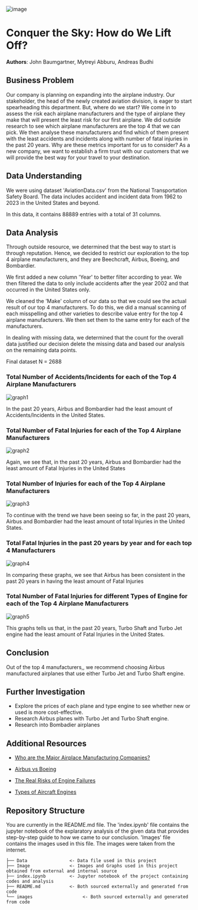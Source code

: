 ![image](https://assets.gulfstream.aero/thedotcom/images/aircraft/g650er/d_g650ER_a_mkt_00186_v02r01_web.jpg)

# Conquer the Sky: How do We Lift Off?

**Authors**: John Baumgartner, Mytreyi Abburu, Andreas Budhi


## Business Problem

 Our company is planning on expanding into the airplane industry. Our stakeholder, the head of the newly created aviation division, is eager to start spearheading this department. But, where do we start? We come in to assess the risk each airplane manufacturers and the type of airplane they make that will present the least risk for our first airplane. We did outside research to see which airplane manufacturers are the top 4 that we can pick. We then analyse these manufacturers and find which of them present with the least accidents and incidents along with number of fatal injuries in the past 20 years. Why are these metrics important for us to consider? As a new company, we want to establish a firm trust with our customers that we will provide the best way for your travel to your destination.


## Data Understanding

We were using dataset 'AviationData.csv' from the National Transportation Safety Board.  The data includes accident and incident data from 1962 to 2023 in the United States and beyond.

In this data, it contains 88889 entries with a total of 31 columns. 

## Data Analysis

Through outside resource, we determined that the best way to start is through reputation. Hence, we decided to restrict our exploration to the top 4 airplane manufacturers, and they are Beechcraft, Airbus, Boeing, and Bombardier.

We first added a new column 'Year' to better filter according to year. We then filtered the data to only include accidents after the year 2002 and that occurred in the United States only. 

We cleaned the 'Make' column of our data so that we could see the actual result of our top 4 manufacturers. To do this, we did a manual scanning of each misspelling and other varieties to describe value entry for the top 4 airplane manufacturers. We then set them to the same entry for each of the manufacturers.

In dealing with missing data, we determined that the count for the overall data justified our decision delete the missing data and based our analysis on the remaining data points.

Final dataset N = 2688


### Total Number of Accidents/Incidents for each of the Top 4 Airplane Manufacturers
![graph1](./Image/manufacturersVSaccidents.png)

In the past 20 years, Airbus and Bombardier had the least amount of Accidents/Incidents in the United States.


### Total Number of Fatal Injuries for each of the Top 4 Airplane Manufacturers
![graph2](./Image/ManufacturersVSFatalInjuries.png)

Again, we see that, in the past 20 years, Airbus and Bombardier had the least amount of Fatal Injuries in the United States

### Total Number of Injuries for each of the Top 4 Airplane Manufacturers
![graph3](./Image/ManufacturersVSTotalInjuries.png)

To continue with the trend we have been seeing so far, in the past 20 years, Airbus and Bombardier had the least amount of total Injuries in the United States.

### Total Fatal Injuries in the past 20 years by year and for each top 4 Manufacturers
![graph4](./Image/FatalInjuriesOverYearsbyManufacturers.png)

In comparing these graphs, we see that Airbus has been consistent in the past 20 years in having the least amount of Fatal Injuries

### Total Number of Fatal Injuries for different Types of Engine for each of the Top 4 Airplane Manufacturers
![graph5](./Image/TypeofEngineIncidentsVSManufacturers.png)

This graphs tells us that, in the past 20 years, Turbo Shaft and Turbo Jet engine had the least amount of Fatal Injuries in the United States.

## Conclusion

Out of the top 4 manufacturers,, we recommend choosing Airbus manufactured airplanes that use either Turbo Jet and Turbo Shaft engine.

## Further Investigation

- Explore the prices of each plane and type engine to see whether new or used is more cost-effective.
- Research Airbus planes with Turbo Jet and Turbo Shaft engine.
- Research into Bombadier airplanes


## Additional Resources

- <p><a href="https://www.investopedia.com/ask/answers/050415/what-companies-are-major-players-airline-supply-business.asp#:~:text=Large%20Passenger%20Airplane%20Manufacturers,business%20for%20large%20commercial%20jets">Who are the Major Airplace Manufacturing Companies?</a></p>
- <p><a href="https://pilotinstitute.com/airbus-vs-boeing/">Airbus vs Boeing</a></p>
- <p><a href="https://www.aviationsafetymagazine.com/features/the-real-risks-of-engine-failures/">The Real Risks of Engine Failures</a></p>
- <p><a href="https://www.airpowerinc.com/types-of-aircraft-engines">Types of Aircraft Engines</a></p>

## Repository Structure

You are currently in the README.md file. The 'index.ipynb' file contains the jupyter notebook of the explaratory analysis of the given data that provides step-by-step guide to how we came to our conclusion. 'Images' file contains the images used in this file. The images were taken from the internet.

```
├── Data                <- Data file used in this project
├── Image               <- Images and Graphs used in this project obtained from external and internal source
├── index.ipynb         <- Jupyter notebook of the project containing codes and analysis
├── README.md           <- Both sourced externally and generated from code
└── images                   <- Both sourced externally and generated from code
```
